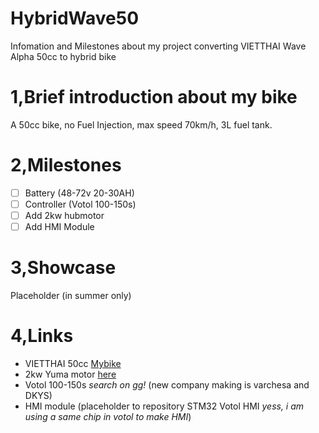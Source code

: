 # HybridWave50
Infomation and Milestones about my project converting VIETTHAI Wave Alpha 50cc to hybrid bike
# 1,Brief introduction about my bike
A 50cc bike, no Fuel Injection, max speed 70km/h, 3L fuel tank.

# 2,Milestones
- [ ] Battery (48-72v 20-30AH)
- [ ] Controller (Votol 100-150s) 
- [ ] Add 2kw hubmotor 
- [ ] Add HMI Module

# 3,Showcase
Placeholder (in summer only)
# 4,Links
  - VIETTHAI 50cc [Mybike](https://xedienvietnhat.com/xe-may-wave-50cc-viet-thai)  
  - 2kw Yuma motor [here](https://longebike.vn/dong-co-dien-17-inch-2000w-che-xe-xang-chay-dien)  
  - Votol 100-150s *search on gg!* (new company making is varchesa and DKYS)  
  - HMI module (placeholder to repository STM32 Votol HMI *yess, i am using a same chip in votol to make HMI*)  
